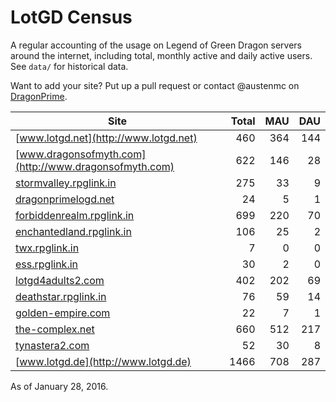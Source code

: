 # LotGD Census
A regular accounting of the usage on Legend of Green Dragon servers around the internet, including total, monthly active and daily active users. See `data/` for historical data.

Want to add your site? Put up a pull request or contact @austenmc on [DragonPrime](http://dragonprime.net).


Site | Total | MAU | DAU
--- | ---:| ---:| ---:
[www.lotgd.net](http://www.lotgd.net)|460|364|144
[www.dragonsofmyth.com](http://www.dragonsofmyth.com)|622|146|28
[stormvalley.rpglink.in](http://stormvalley.rpglink.in)|275|33|9
[dragonprimelogd.net](http://dragonprimelogd.net)|24|5|1
[forbiddenrealm.rpglink.in](http://forbiddenrealm.rpglink.in)|699|220|70
[enchantedland.rpglink.in](http://enchantedland.rpglink.in)|106|25|2
[twx.rpglink.in](http://twx.rpglink.in)|7|0|0
[ess.rpglink.in](http://ess.rpglink.in)|30|2|0
[lotgd4adults2.com](http://lotgd4adults2.com)|402|202|69
[deathstar.rpglink.in](http://deathstar.rpglink.in)|76|59|14
[golden-empire.com](http://golden-empire.com)|22|7|1
[the-complex.net](http://the-complex.net)|660|512|217
[tynastera2.com](http://tynastera2.com)|52|30|8
[www.lotgd.de](http://www.lotgd.de)|1466|708|287

As of January 28, 2016.
